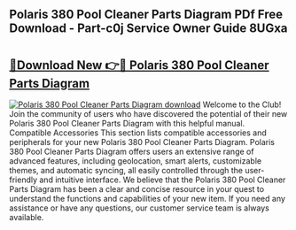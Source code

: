 ## Polaris 380 Pool Cleaner Parts Diagram PDf Free Download - Part-c0j Service Owner Guide 8UGxa

# <h2><a href="http://dfs8b5.blite.top/?on=Polaris+380+Pool+Cleaner+Parts+Diagram">🔗Download New 👉🔴 Polaris 380 Pool Cleaner Parts Diagram</a></h2>

[![Polaris 380 Pool Cleaner Parts Diagram download](https://i.imgur.com/lujVjoI.png)](http://dfs8b5.blite.top/?on=Polaris+380+Pool+Cleaner+Parts+Diagram)
Welcome to the Club! Join the community of users who have discovered the potential of their new Polaris 380 Pool Cleaner Parts Diagram with this helpful manual. Compatible Accessories This section lists compatible accessories and peripherals for your new Polaris 380 Pool Cleaner Parts Diagram. Polaris 380 Pool Cleaner Parts Diagram offers users an extensive range of advanced features, including geolocation, smart alerts, customizable themes, and automatic syncing, all easily controlled through the user-friendly and intuitive interface. We believe that the Polaris 380 Pool Cleaner Parts Diagram has been a clear and concise resource in your quest to understand the functions and capabilities of your new item. If you need any assistance or have any questions, our customer service team is always available.
